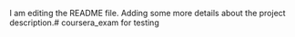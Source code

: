 I am editing the README file. Adding some more details about the project description.# coursera_exam
for testing
